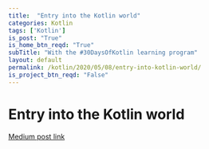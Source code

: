 ```yaml
---
title:  "Entry into the Kotlin world"
categories: Kotlin
tags: ['Kotlin']
is_post: "True"
is_home_btn_reqd: "True"
subTitle: "With the #30DaysOfKotlin learning program"
layout: default
permalink: /kotlin/2020/05/08/entry-into-kotlin-world/
is_project_btn_reqd: "False"
---
```


# Entry into the Kotlin world

[Medium post link](https://medium.com/@anuradha15/entry-into-the-kotlin-world-6625b7b19f61)

